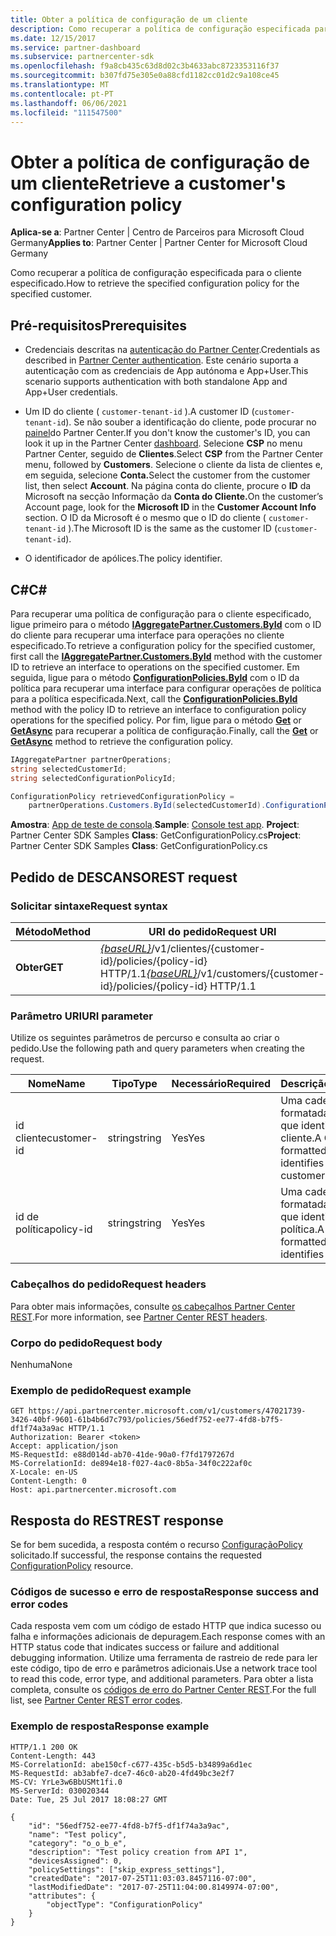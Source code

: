 ```yaml
---
title: Obter a política de configuração de um cliente
description: Como recuperar a política de configuração especificada para o cliente especificado.
ms.date: 12/15/2017
ms.service: partner-dashboard
ms.subservice: partnercenter-sdk
ms.openlocfilehash: f9a8cb435c63d8d02c3b4633abc8723353116f37
ms.sourcegitcommit: b307fd75e305e0a88cfd1182cc01d2c9a108ce45
ms.translationtype: MT
ms.contentlocale: pt-PT
ms.lasthandoff: 06/06/2021
ms.locfileid: "111547500"
---
```

# <a name="retrieve-a-customers-configuration-policy"></a><span data-ttu-id="82ac5-103">Obter a política de configuração de um cliente</span><span class="sxs-lookup"><span data-stu-id="82ac5-103">Retrieve a customer's configuration policy</span></span>

<span data-ttu-id="82ac5-104">**Aplica-se a**: Partner Center | Centro de Parceiros para Microsoft Cloud Germany</span><span class="sxs-lookup"><span data-stu-id="82ac5-104">**Applies to**: Partner Center | Partner Center for Microsoft Cloud Germany</span></span>

<span data-ttu-id="82ac5-105">Como recuperar a política de configuração especificada para o cliente especificado.</span><span class="sxs-lookup"><span data-stu-id="82ac5-105">How to retrieve the specified configuration policy for the specified customer.</span></span>

## <a name="prerequisites"></a><span data-ttu-id="82ac5-106">Pré-requisitos</span><span class="sxs-lookup"><span data-stu-id="82ac5-106">Prerequisites</span></span>

- <span data-ttu-id="82ac5-107">Credenciais descritas na [autenticação do Partner Center](partner-center-authentication.md).</span><span class="sxs-lookup"><span data-stu-id="82ac5-107">Credentials as described in [Partner Center authentication](partner-center-authentication.md).</span></span> <span data-ttu-id="82ac5-108">Este cenário suporta a autenticação com as credenciais de App autónoma e App+User.</span><span class="sxs-lookup"><span data-stu-id="82ac5-108">This scenario supports authentication with both standalone App and App+User credentials.</span></span>

- <span data-ttu-id="82ac5-109">Um ID do cliente ( `customer-tenant-id` ).</span><span class="sxs-lookup"><span data-stu-id="82ac5-109">A customer ID (`customer-tenant-id`).</span></span> <span data-ttu-id="82ac5-110">Se não souber a identificação do cliente, pode procurar no [painel](https://partner.microsoft.com/dashboard)do Partner Center.</span><span class="sxs-lookup"><span data-stu-id="82ac5-110">If you don't know the customer's ID, you can look it up in the Partner Center [dashboard](https://partner.microsoft.com/dashboard).</span></span> <span data-ttu-id="82ac5-111">Selecione **CSP** no menu Partner Center, seguido de **Clientes**.</span><span class="sxs-lookup"><span data-stu-id="82ac5-111">Select **CSP** from the Partner Center menu, followed by **Customers**.</span></span> <span data-ttu-id="82ac5-112">Selecione o cliente da lista de clientes e, em seguida, selecione **Conta.**</span><span class="sxs-lookup"><span data-stu-id="82ac5-112">Select the customer from the customer list, then select **Account**.</span></span> <span data-ttu-id="82ac5-113">Na página conta do cliente, procure o **ID** da Microsoft na secção Informação da **Conta do Cliente.**</span><span class="sxs-lookup"><span data-stu-id="82ac5-113">On the customer’s Account page, look for the **Microsoft ID** in the **Customer Account Info** section.</span></span> <span data-ttu-id="82ac5-114">O ID da Microsoft é o mesmo que o ID do cliente ( `customer-tenant-id` ).</span><span class="sxs-lookup"><span data-stu-id="82ac5-114">The Microsoft ID is the same as the customer ID  (`customer-tenant-id`).</span></span>

- <span data-ttu-id="82ac5-115">O identificador de apólices.</span><span class="sxs-lookup"><span data-stu-id="82ac5-115">The policy identifier.</span></span>

## <a name="c"></a><span data-ttu-id="82ac5-116">C\#</span><span class="sxs-lookup"><span data-stu-id="82ac5-116">C\#</span></span>

<span data-ttu-id="82ac5-117">Para recuperar uma política de configuração para o cliente especificado, ligue primeiro para o método [**IAggregatePartner.Customers.ById**](/dotnet/api/microsoft.store.partnercenter.customers.icustomercollection.byid) com o ID do cliente para recuperar uma interface para operações no cliente especificado.</span><span class="sxs-lookup"><span data-stu-id="82ac5-117">To retrieve a configuration policy for the specified customer, first call the [**IAggregatePartner.Customers.ById**](/dotnet/api/microsoft.store.partnercenter.customers.icustomercollection.byid) method with the customer ID to retrieve an interface to operations on the specified customer.</span></span> <span data-ttu-id="82ac5-118">Em seguida, ligue para o método [**ConfigurationPolicies.ById**](/dotnet/api/microsoft.store.partnercenter.devicesdeployment.iconfigurationpolicycollection.byid) com o ID da política para recuperar uma interface para configurar operações de política para a política especificada.</span><span class="sxs-lookup"><span data-stu-id="82ac5-118">Next, call the [**ConfigurationPolicies.ById**](/dotnet/api/microsoft.store.partnercenter.devicesdeployment.iconfigurationpolicycollection.byid) method with the policy ID to retrieve an interface to configuration policy operations for the specified policy.</span></span> <span data-ttu-id="82ac5-119">Por fim, ligue para o método [**Get**](/dotnet/api/microsoft.store.partnercenter.devicesdeployment.iconfigurationpolicy.get) or [**GetAsync**](/dotnet/api/microsoft.store.partnercenter.devicesdeployment.iconfigurationpolicy.getasync) para recuperar a política de configuração.</span><span class="sxs-lookup"><span data-stu-id="82ac5-119">Finally, call the [**Get**](/dotnet/api/microsoft.store.partnercenter.devicesdeployment.iconfigurationpolicy.get) or [**GetAsync**](/dotnet/api/microsoft.store.partnercenter.devicesdeployment.iconfigurationpolicy.getasync) method to retrieve the configuration policy.</span></span>

``` csharp
IAggregatePartner partnerOperations;
string selectedCustomerId;
string selectedConfigurationPolicyId;

ConfigurationPolicy retrievedConfigurationPolicy =
    partnerOperations.Customers.ById(selectedCustomerId).ConfigurationPolicies.ById(selectedConfigurationPolicyId).Get();
```

<span data-ttu-id="82ac5-120">**Amostra**: [App de teste de consola](console-test-app.md).</span><span class="sxs-lookup"><span data-stu-id="82ac5-120">**Sample**: [Console test app](console-test-app.md).</span></span> <span data-ttu-id="82ac5-121">**Project**: Partner Center SDK Samples **Class**: GetConfigurationPolicy.cs</span><span class="sxs-lookup"><span data-stu-id="82ac5-121">**Project**: Partner Center SDK Samples **Class**: GetConfigurationPolicy.cs</span></span>

## <a name="rest-request"></a><span data-ttu-id="82ac5-122">Pedido de DESCANSO</span><span class="sxs-lookup"><span data-stu-id="82ac5-122">REST request</span></span>

### <a name="request-syntax"></a><span data-ttu-id="82ac5-123">Solicitar sintaxe</span><span class="sxs-lookup"><span data-stu-id="82ac5-123">Request syntax</span></span>

| <span data-ttu-id="82ac5-124">Método</span><span class="sxs-lookup"><span data-stu-id="82ac5-124">Method</span></span>  | <span data-ttu-id="82ac5-125">URI do pedido</span><span class="sxs-lookup"><span data-stu-id="82ac5-125">Request URI</span></span>                                                                                          |
|---------|------------------------------------------------------------------------------------------------------|
| <span data-ttu-id="82ac5-126">**Obter**</span><span class="sxs-lookup"><span data-stu-id="82ac5-126">**GET**</span></span> | <span data-ttu-id="82ac5-127">[*{baseURL}*](partner-center-rest-urls.md)/v1/clientes/{customer-id}/policies/{policy-id} HTTP/1.1</span><span class="sxs-lookup"><span data-stu-id="82ac5-127">[*{baseURL}*](partner-center-rest-urls.md)/v1/customers/{customer-id}/policies/{policy-id} HTTP/1.1</span></span> |

### <a name="uri-parameter"></a><span data-ttu-id="82ac5-128">Parâmetro URI</span><span class="sxs-lookup"><span data-stu-id="82ac5-128">URI parameter</span></span>

<span data-ttu-id="82ac5-129">Utilize os seguintes parâmetros de percurso e consulta ao criar o pedido.</span><span class="sxs-lookup"><span data-stu-id="82ac5-129">Use the following path and query parameters when creating the request.</span></span>

| <span data-ttu-id="82ac5-130">Nome</span><span class="sxs-lookup"><span data-stu-id="82ac5-130">Name</span></span>        | <span data-ttu-id="82ac5-131">Tipo</span><span class="sxs-lookup"><span data-stu-id="82ac5-131">Type</span></span>   | <span data-ttu-id="82ac5-132">Necessário</span><span class="sxs-lookup"><span data-stu-id="82ac5-132">Required</span></span> | <span data-ttu-id="82ac5-133">Descrição</span><span class="sxs-lookup"><span data-stu-id="82ac5-133">Description</span></span>                                           |
|-------------|--------|----------|-------------------------------------------------------|
| <span data-ttu-id="82ac5-134">id cliente</span><span class="sxs-lookup"><span data-stu-id="82ac5-134">customer-id</span></span> | <span data-ttu-id="82ac5-135">string</span><span class="sxs-lookup"><span data-stu-id="82ac5-135">string</span></span> | <span data-ttu-id="82ac5-136">Yes</span><span class="sxs-lookup"><span data-stu-id="82ac5-136">Yes</span></span>      | <span data-ttu-id="82ac5-137">Uma cadeia formatada pelo GUID que identifica o cliente.</span><span class="sxs-lookup"><span data-stu-id="82ac5-137">A GUID-formatted string that identifies the customer.</span></span> |
| <span data-ttu-id="82ac5-138">id de política</span><span class="sxs-lookup"><span data-stu-id="82ac5-138">policy-id</span></span>   | <span data-ttu-id="82ac5-139">string</span><span class="sxs-lookup"><span data-stu-id="82ac5-139">string</span></span> | <span data-ttu-id="82ac5-140">Yes</span><span class="sxs-lookup"><span data-stu-id="82ac5-140">Yes</span></span>      | <span data-ttu-id="82ac5-141">Uma cadeia formatada por GUID que identifica a política.</span><span class="sxs-lookup"><span data-stu-id="82ac5-141">A GUID-formatted string that identifies the policy.</span></span>   |

### <a name="request-headers"></a><span data-ttu-id="82ac5-142">Cabeçalhos do pedido</span><span class="sxs-lookup"><span data-stu-id="82ac5-142">Request headers</span></span>

<span data-ttu-id="82ac5-143">Para obter mais informações, consulte [os cabeçalhos Partner Center REST](headers.md).</span><span class="sxs-lookup"><span data-stu-id="82ac5-143">For more information, see [Partner Center REST headers](headers.md).</span></span>

### <a name="request-body"></a><span data-ttu-id="82ac5-144">Corpo do pedido</span><span class="sxs-lookup"><span data-stu-id="82ac5-144">Request body</span></span>

<span data-ttu-id="82ac5-145">Nenhuma</span><span class="sxs-lookup"><span data-stu-id="82ac5-145">None</span></span>

### <a name="request-example"></a><span data-ttu-id="82ac5-146">Exemplo de pedido</span><span class="sxs-lookup"><span data-stu-id="82ac5-146">Request example</span></span>

```http
GET https://api.partnercenter.microsoft.com/v1/customers/47021739-3426-40bf-9601-61b4b6d7c793/policies/56edf752-ee77-4fd8-b7f5-df1f74a3a9ac HTTP/1.1
Authorization: Bearer <token>
Accept: application/json
MS-RequestId: e88d014d-ab70-41de-90a0-f7fd1797267d
MS-CorrelationId: de894e18-f027-4ac0-8b5a-34f0c222af0c
X-Locale: en-US
Content-Length: 0
Host: api.partnercenter.microsoft.com
```

## <a name="rest-response"></a><span data-ttu-id="82ac5-147">Resposta do REST</span><span class="sxs-lookup"><span data-stu-id="82ac5-147">REST response</span></span>

<span data-ttu-id="82ac5-148">Se for bem sucedida, a resposta contém o recurso [ConfiguraçãoPolicy](device-deployment-resources.md#configurationpolicy) solicitado.</span><span class="sxs-lookup"><span data-stu-id="82ac5-148">If successful, the response contains the requested [ConfigurationPolicy](device-deployment-resources.md#configurationpolicy) resource.</span></span>

### <a name="response-success-and-error-codes"></a><span data-ttu-id="82ac5-149">Códigos de sucesso e erro de resposta</span><span class="sxs-lookup"><span data-stu-id="82ac5-149">Response success and error codes</span></span>

<span data-ttu-id="82ac5-150">Cada resposta vem com um código de estado HTTP que indica sucesso ou falha e informações adicionais de depuragem.</span><span class="sxs-lookup"><span data-stu-id="82ac5-150">Each response comes with an HTTP status code that indicates success or failure and additional debugging information.</span></span> <span data-ttu-id="82ac5-151">Utilize uma ferramenta de rastreio de rede para ler este código, tipo de erro e parâmetros adicionais.</span><span class="sxs-lookup"><span data-stu-id="82ac5-151">Use a network trace tool to read this code, error type, and additional parameters.</span></span> <span data-ttu-id="82ac5-152">Para obter a lista completa, consulte os [códigos de erro do Partner Center REST](error-codes.md).</span><span class="sxs-lookup"><span data-stu-id="82ac5-152">For the full list, see [Partner Center REST error codes](error-codes.md).</span></span>

### <a name="response-example"></a><span data-ttu-id="82ac5-153">Exemplo de resposta</span><span class="sxs-lookup"><span data-stu-id="82ac5-153">Response example</span></span>

```http
HTTP/1.1 200 OK
Content-Length: 443
MS-CorrelationId: abe150cf-c677-435c-b5d5-b34899a6d1ec
MS-RequestId: ab3abfe7-dce7-46c0-ab20-4fd49bc3e2f7
MS-CV: YrLe3w6BbUSMt1fi.0
MS-ServerId: 030020344
Date: Tue, 25 Jul 2017 18:08:27 GMT

{
    "id": "56edf752-ee77-4fd8-b7f5-df1f74a3a9ac",
    "name": "Test policy",
    "category": "o_o_b_e",
    "description": "Test policy creation from API 1",
    "devicesAssigned": 0,
    "policySettings": ["skip_express_settings"],
    "createdDate": "2017-07-25T11:03:03.8457116-07:00",
    "lastModifiedDate": "2017-07-25T11:04:00.8149974-07:00",
    "attributes": {
        "objectType": "ConfigurationPolicy"
    }
}
```

